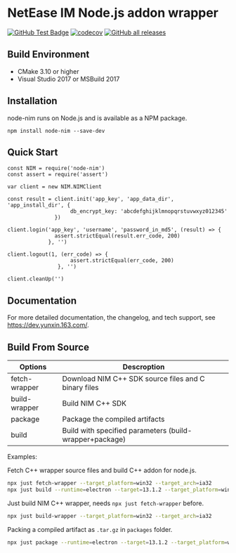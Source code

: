 # NetEase IM Node.js addon wrapper
[![GitHub Test Badge](https://github.com/netease-im/node-nim/workflows/node-gyp/badge.svg)](https://github.com/netease-im/node-nim/actions) [![codecov](https://codecov.io/gh/netease-im/node-nim/branch/master/graph/badge.svg?token=YUP8T7ZG6U)](https://codecov.io/gh/netease-im/node-nim) [![GitHub all releases](https://img.shields.io/github/downloads/netease-im/node-nim/total)](https://github.com/netease-im/node-nim/releases)


## Build Environment

 - CMake 3.10 or higher
 - Visual Studio 2017 or MSBuild 2017

## Installation

node-nim runs on Node.js and is available as a NPM package.
```text
npm install node-nim --save-dev
```

## Quick Start

```text
const NIM = require('node-nim')
const assert = require('assert')

var client = new NIM.NIMClient

const result = client.init('app_key', 'app_data_dir', 'app_install_dir', {
                    db_encrypt_key: 'abcdefghijklmnopqrstuvwxyz012345'
               })

client.login('app_key', 'username', 'password_in_md5', (result) => {
               assert.strictEqual(result.err_code, 200)
             }, '')

client.logout(1, (err_code) => {
                    assert.strictEqual(err_code, 200)
                }, '')

client.cleanUp('')
```
## Documentation

For more detailed documentation, the changelog, and tech support, see https://dev.yunxin.163.com/.

## Build From Source

|Options|Descroption|
|---|---|
|fetch-wrapper|Download NIM C++ SDK source files and C binary files|
|build-wrapper|Build NIM C++ SDK|
|package|Package the compiled artifacts|
|build|Build with specified parameters (build-wrapper+package)|

Examples:

Fetch C++ wrapper source files and build C++ addon for node.js.

```bash
npx just fetch-wrapper --target_platform=win32 --target_arch=ia32
npx just build --runtime=electron --target=13.1.2 --target_platform=win32 --target_arch=ia32
```

Just build NIM C++ wrapper, needs `npx just fetch-wrapper` before.

```bash
npx just build-wrapper --target_platform=win32 --target_arch=ia32
```

Packing a compiled artifact as `.tar.gz` in `packages` folder.

```bash
npx just package --runtime=electron --target=13.1.2 --target_platform=win32 --target_arch=ia32
```
